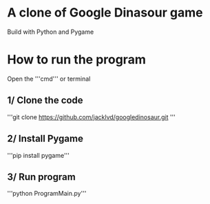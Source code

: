 # A clone of Google Dinasour game
Build with Python and Pygame

# How to run the program
Open the '''cmd''' or terminal

## 1/ Clone the code
'''git clone https://github.com/jacklvd/googledinosaur.git '''

## 2/ Install Pygame
'''pip install pygame'''

## 3/ Run program
'''python ProgramMain.py'''
